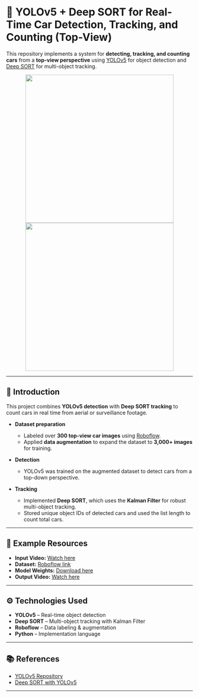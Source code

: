 # 🚗 YOLOv5 + Deep SORT for Real-Time Car Detection, Tracking, and Counting (Top-View)

This repository implements a system for **detecting, tracking, and counting cars** from a **top-view perspective** using [YOLOv5](https://github.com/ultralytics/yolov5) for object detection and [Deep SORT](https://github.com/mikel-brostrom/Yolov5_DeepSort_Pytorch) for multi-object tracking.

<div align="center">
 <p>
  <img src="eval/input.gif" width="400"/> <img src="eval/output.gif" width="400"/> 
 </p>
</div>

---

## 📌 Introduction

This project combines **YOLOv5 detection** with **Deep SORT tracking** to count cars in real time from aerial or surveillance footage.

- **Dataset preparation**  
  - Labeled over **300 top-view car images** using [Roboflow](https://roboflow.com/).  
  - Applied **data augmentation** to expand the dataset to **3,000+ images** for training.  

- **Detection**  
  - YOLOv5 was trained on the augmented dataset to detect cars from a top-down perspective.

- **Tracking**  
  - Implemented **Deep SORT**, which uses the **Kalman Filter** for robust multi-object tracking.  
  - Stored unique object IDs of detected cars and used the list length to count total cars.

---

## 🎥 Example Resources

- **Input Video:** [Watch here](https://drive.google.com/file/d/1V9ngeP0G8FSpe13VFjN62R4KWXADLMCM/view?usp=sharing)  
- **Dataset:** [Roboflow link](https://app.roboflow.com/ds/43Gg8QfcNi?key=WPiscHczVq)  
- **Model Weights:** [Download here](https://drive.google.com/file/d/1EnPc04tFzUDlWDAO4Oi7nDlSUp4MhFEB/view?usp=sharing)  
- **Output Video:** [Watch here](https://drive.google.com/file/d/1vLfAxRClU-iJnZjOkU6JVtlxsnC7JQIo/view?usp=sharing)  

---

## ⚙️ Technologies Used

- **YOLOv5** – Real-time object detection
- **Deep SORT** – Multi-object tracking with Kalman Filter
- **Roboflow** – Data labeling & augmentation
- **Python** – Implementation language

---

## 📚 References

- [YOLOv5 Repository](https://github.com/ultralytics/yolov5)
- [Deep SORT with YOLOv5](https://github.com/mikel-brostrom/Yolov5_DeepSort_Pytorch)

---
